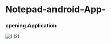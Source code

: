 # Notepad-android-App-
### opening Application
![1 (2)](https://user-images.githubusercontent.com/24945076/85151053-97fa1480-b253-11ea-960f-140db970840c.jpg)
